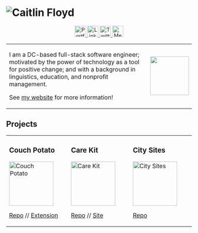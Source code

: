 # ![Caitlin Floyd](https://raw.githubusercontent.com/cafloyd/cafloyd/master/images/Github-header.png)

<p align="center">
  <a href="https://caitlinfloyd.com/">
    <img src="https://raw.githubusercontent.com/cafloyd/cafloyd/master/images/branded-link.png" width="30px;" alt="Portfolio Site" />
  </a>
  <a href="https://www.linkedin.com/in/caitlinfloyd/">
    <img src="https://raw.githubusercontent.com/cafloyd/cafloyd/master/images/branded-linkedin.png" width="30px;" alt="LinkedIn" />
  </a>
  <a href="https://twitter.com/caitlinfloyd">
    <img src="https://raw.githubusercontent.com/cafloyd/cafloyd/master/images/branded-twitter.png" width="30px;" alt="Twitter" />
  </a>
  <a href="https://medium.com/@caitlinfloyd">
    <img src="https://raw.githubusercontent.com/cafloyd/cafloyd/master/images/branded-medium.png" width="30px;" alt="Medium"/>
  </a>
</p>

<table>
  <tr> 
    <td>
      <p>I am a DC-based full-stack software engineer; motivated by the power of technology as a tool for positive change; and with a background in linguistics, education, and nonprofit management.</p>
      <p>See <a href="https://caitlinfloyd.com">my website</a> for more information!</p>
    </td>
    <td width="100px" align="center" >
      <img src="https://raw.githubusercontent.com/cafloyd/cafloyd/master/images/initials.png" width="105px" />
    </td>
  </tr>
</table>


<!-- ## Find Me Elsewhere
- <a href="https://caitlinfloyd.com/"><p><img src="https://raw.githubusercontent.com/cafloyd/cafloyd/master/images/branded-link.png" width="20px;" alt="Portfolio Site" />  Portfolio Site</p></a>

- <a href="https://www.linkedin.com/in/caitlinfloyd/"><p><img src="https://raw.githubusercontent.com/cafloyd/cafloyd/master/images/branded-linkedin.png" width="20px;" alt="LinkedIn" />  LinkedIn</p></a>

- <a href="https://twitter.com/caitlinfloyd"><p><img src="https://raw.githubusercontent.com/cafloyd/cafloyd/master/images/branded-twitter.png" width="20px;" alt="Twitter" />  Twitter</p></a>

- <a href="https://medium.com/@caitlinfloyd"><p><img src="https://raw.githubusercontent.com/cafloyd/cafloyd/master/images/branded-medium.png" width="20px;" alt="Medium"/>  Medium</p></a> -->

## Projects
<table>
  <tr>
    <td width="200px">
        <h3>Couch Potato</h3>
        <img src="https://images.ctfassets.net/rzdzst0q8sl8/7IOYLCO7FaiNFLzjmJZte9/2fd6b0fb6c8b298c517c1c58e67740bd/Couch_Potato_logo.png?h=250" width="120px;" alt="Couch Potato"/>
        <br />
        <p><a href="https://github.com/2001-math-max-fury-road/CouchPotato">Repo</a> // <a href="https://chrome.google.com/webstore/detail/couch-potato/aheloceipokicgchednkbmlaejgcpllo?hl=en-US">Extension</a></p>
    </td>
    <td width="200px">
        <h3>Care Kit</h3>
        <img src="https://images.ctfassets.net/rzdzst0q8sl8/3oXxnDLThz52SkjZP47Pzk/991d08d246f7a0c5146c16ab223b7700/Care_Kit_logo.png?h=250" width="120px;" alt="Care Kit"/>
        <br />
        <p><a href="https://github.com/2001-one-flew-over-the-cuckoo/grace-shopper">Repo</a> // <a href="https://sendacarekit.herokuapp.com/">Site</a></p>
    </td>
        <td width="200px">
        <h3>City Sites</h3>
        <img src="https://images.ctfassets.net/rzdzst0q8sl8/7IJ6gnFL7aEsz82M9qesvU/f53de9c2762d974a0fd56e9d3ddfe7c3/City_Sites_logo.png?h=250" width="120px;" alt="City Sites"/>
        <br />
        <p><a href="https://github.com/cafloyd/cityBucketList">Repo</a></p>
    </td>
  </tr>
</table>